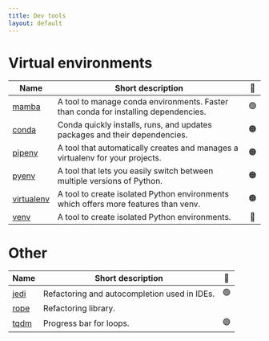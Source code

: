 ```yaml
---
title: Dev tools
layout: default
---
```


# Virtual environments

| Name                                                                  | Short description                                                                   | 🚦  |
| --------------------------------------------------------------------- | ----------------------------------------------------------------------------------- | :-: |
| [mamba](https://mamba.readthedocs.io/en/latest/user_guide/mamba.html) | A tool to manage conda environments. Faster than conda for installing dependencies. | 🟢  |
| [conda](https://conda.io/projects/conda/en/latest/)                   | Conda quickly installs, runs, and updates packages and their dependencies.          | 🟠  |
| [pipenv](https://pipenv.pypa.io/en/latest/)                           | A tool that automatically creates and manages a virtualenv for your projects.       | 🟠  |
| [pyenv](https://github.com/pyenv/pyenv)                               | A tool that lets you easily switch between multiple versions of Python.             | 🟠  |
| [virtualenv](https://virtualenv.pypa.io/en/latest/)                   | A tool to create isolated Python environments which offers more features than venv. | 🟠  |
| [venv](https://docs.python.org/3/library/venv.html)                   | A tool to create isolated Python environments.                                      | 🔴  |

# Other

| Name                                                        | Short description                            | 🚦  |
| ----------------------------------------------------------- | -------------------------------------------- | :-: |
| [jedi](https://jedi.readthedocs.io/en/latest/)              | Refactoring and autocompletion used in IDEs. | 🟢  |
| [rope](https://rope.readthedocs.io/en/latest/overview.html) | Refactoring library.                         |     |
| [tqdm](https://pypi.org/project/tqdm/2.2.3/)                | Progress bar for loops.                      | 🟢  |
